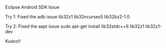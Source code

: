 Eclipse Android SDK Issue

Try 1: Fixed the adb issue
lib32z1 lib32ncurses5 lib32bz2-1.0


Try 2: Fixed the aapt issue
sudo apt-get install lib32stdc++6 lib32z1 lib32z1-dev

Kudos!!